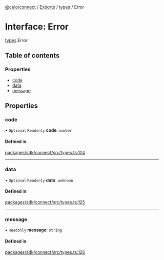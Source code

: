 [@celo/connect](../README.md) / [Exports](../modules.md) / [types](../modules/types.md) / Error

# Interface: Error

[types](../modules/types.md).Error

## Table of contents

### Properties

- [code](types.Error.md#code)
- [data](types.Error.md#data)
- [message](types.Error.md#message)

## Properties

### code

• `Optional` `Readonly` **code**: `number`

#### Defined in

[packages/sdk/connect/src/types.ts:124](https://github.com/celo-org/developer-tooling/blob/master/packages/sdk/connect/src/types.ts#L124)

___

### data

• `Optional` `Readonly` **data**: `unknown`

#### Defined in

[packages/sdk/connect/src/types.ts:125](https://github.com/celo-org/developer-tooling/blob/master/packages/sdk/connect/src/types.ts#L125)

___

### message

• `Readonly` **message**: `string`

#### Defined in

[packages/sdk/connect/src/types.ts:126](https://github.com/celo-org/developer-tooling/blob/master/packages/sdk/connect/src/types.ts#L126)
